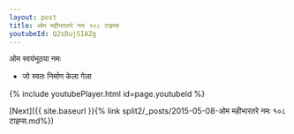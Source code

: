 ```yaml
---
layout: post
title: ओम महीभारतरे नमः १०८ टाइम्स
youtubeId: Q2sDuj5IAZg
---
```

 
 
 ओम स्वयंभूठया नमः  
 
 -  जो स्वतः निर्माण केला गेला 
 
  
 
  
 
 
 
 
 
 


{% include youtubePlayer.html id=page.youtubeId %}
 
[Next]({{ site.baseurl }}{% link  split2/_posts/2015-05-08-ओम महीभारतरे नमः १०८ टाइम्स.md%})
 
